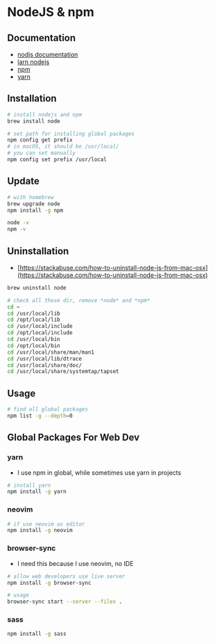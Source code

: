# NodeJS & npm

## Documentation

* [nodjs documentation](https://nodejs.org/en/docs/guides/)
* [larn nodejs](https://nodejs.dev/learn/introduction-to-nodejs)
* [npm](https://npmjs.com/)
* [yarn](https://yarnpkg.com/)

## Installation

```bash
# install nodejs and npm
brew install node

# set path for installing global packages
npm config get prefix
# in macOS, it should be /usr/local/
# you can set manually
npm config set prefix /usr/local
```

## Update

```bash
# with homebrew
brew upgrade node
npm install -g npm

node -v
npm -v
```

## Uninstallation

* [https://stackabuse.com/how-to-uninstall-node-js-from-mac-osx](https://stackabuse.com/how-to-uninstall-node-js-from-mac-osx)

```bash
brew uninstall node

# check all these dir, remove *node* and *npm*
cd ~
cd /usr/local/lib
cd /opt/local/lib
cd /usr/local/include
cd /opt/local/include
cd /usr/local/bin
cd /opt/local/bin
cd /usr/local/share/man/man1
cd /usr/local/lib/dtrace
cd /usr/local/share/doc/
cd /usr/local/share/systemtap/tapset
```

## Usage

```bash
# find all global packages
npm list -g --depth=0
```

## Global Packages For Web Dev

### yarn

* I use npm in global, while sometimes use yarn in projects

```bash
# install yarn
npm install -g yarn
```

### neovim

```bash
# if use neovim as editor
npm install -g neovim
```

### browser-sync

* I need this because I use neovim, no IDE

```bash
# allow web developers use live server
npm install -g browser-sync

# usage
browser-sync start --server --files .
```

### sass

```bash
npm install -g sass
```
